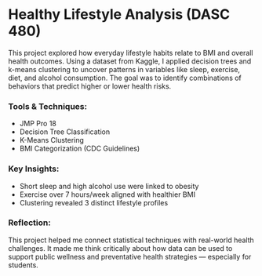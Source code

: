 # Healthy Lifestyle Analysis (DASC 480)

This project explored how everyday lifestyle habits relate to BMI and overall health outcomes. Using a dataset from Kaggle, I applied decision trees and k-means clustering to uncover patterns in variables like sleep, exercise, diet, and alcohol consumption. The goal was to identify combinations of behaviors that predict higher or lower health risks.

### Tools & Techniques:
- JMP Pro 18
- Decision Tree Classification
- K-Means Clustering
- BMI Categorization (CDC Guidelines)

###  Key Insights:
- Short sleep and high alcohol use were linked to obesity
- Exercise over 7 hours/week aligned with healthier BMI
- Clustering revealed 3 distinct lifestyle profiles

### Reflection:
This project helped me connect statistical techniques with real-world health challenges. It made me think critically about how data can be used to support public wellness and preventative health strategies — especially for students.

